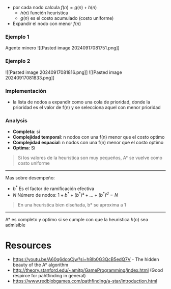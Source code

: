 + por cada nodo calcula $f(n)=g(n)+h(n)$
	+ $h(n)$ función heuristica
	+ $g(n)$  es el costo acumulado (costo uniforme)
+ Expandir el nodo con menor $f(n)$

### Ejemplo 1
Agente minero
![[Pasted image 20240917081751.png]]

### Ejemplo 2
![[Pasted image 20240917081816.png]]
![[Pasted image 20240917081833.png]]

### Implementación
+  la lista de nodos a expandir como una cola de prioridad, donde la prioridad es el valor de f(n) y se selecciona aquel con menor prioridad

### Analysis
+ **Completa**: si
+ **Complejidad temporal**: n nodos con una f(n) menor que el costo optimo
+ **Complejidad espacial**: n nodos con una f(n) menor que el costo optimo
+ **Optima**: Si

> Si los valores de la heurística son muy pequeños, A* se vuelve como costo uniforme

----
Mas sobre desempeño:
+ $b^*$ Es el factor de ramificación efectiva
+ $N$ Número de nodos: $1+b^*+(b^*)²+...+(b^*)^d=N$ 
> En una heuristica bien diseñada, b* se aproxima a 1

---
A* es completo y optimo si se cumple con que la heuristica $h(n)$ sea admisible

# Resources
+ https://youtu.be/A60q6dcoCjw?si=h8Ib0G3QcB5edQ7V - The hidden beauty of the A* algorithm
+ http://theory.stanford.edu/~amitp/GameProgramming/index.html (Good respirce for pahtfinding in general)
+ https://www.redblobgames.com/pathfinding/a-star/introduction.html